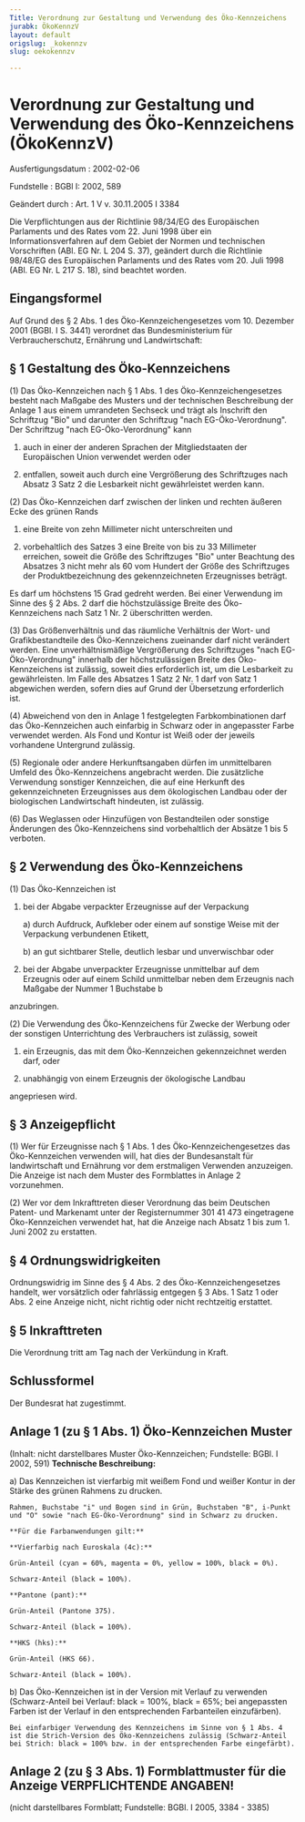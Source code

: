 ```yaml
---
Title: Verordnung zur Gestaltung und Verwendung des Öko-Kennzeichens
jurabk: ÖkoKennzV
layout: default
origslug: _kokennzv
slug: oekokennzv

---
```


# Verordnung zur Gestaltung und Verwendung des Öko-Kennzeichens (ÖkoKennzV)

Ausfertigungsdatum
:   2002-02-06

Fundstelle
:   BGBl I: 2002, 589

Geändert durch
:   Art. 1 V v. 30.11.2005 I 3384

Die Verpflichtungen aus der Richtlinie 98/34/EG des Europäischen
Parlaments und des Rates vom 22. Juni 1998 über ein
Informationsverfahren auf dem Gebiet der Normen und technischen
Vorschriften (ABl. EG Nr. L 204 S. 37), geändert durch die Richtlinie
98/48/EG des Europäischen Parlaments und des Rates vom 20. Juli 1998
(ABl. EG Nr. L 217 S. 18), sind beachtet worden.

## Eingangsformel

Auf Grund des § 2 Abs. 1 des Öko-Kennzeichengesetzes vom 10. Dezember
2001 (BGBl. I S. 3441) verordnet das Bundesministerium für
Verbraucherschutz, Ernährung und Landwirtschaft:

## § 1 Gestaltung des Öko-Kennzeichens

(1) Das Öko-Kennzeichen nach § 1 Abs. 1 des Öko-Kennzeichengesetzes
besteht nach Maßgabe des Musters und der technischen Beschreibung der
Anlage 1 aus einem umrandeten Sechseck und trägt als Inschrift den
Schriftzug "Bio" und darunter den Schriftzug "nach EG-Öko-Verordnung".
Der Schriftzug "nach EG-Öko-Verordnung" kann

1.  auch in einer der anderen Sprachen der Mitgliedstaaten der
    Europäischen Union verwendet werden oder


2.  entfallen, soweit auch durch eine Vergrößerung des Schriftzuges nach
    Absatz 3 Satz 2 die Lesbarkeit nicht gewährleistet werden kann.




(2) Das Öko-Kennzeichen darf zwischen der linken und rechten äußeren
Ecke des grünen Rands

1.  eine Breite von zehn Millimeter nicht unterschreiten und


2.  vorbehaltlich des Satzes 3 eine Breite von bis zu 33 Millimeter
    erreichen, soweit die Größe des Schriftzuges "Bio" unter Beachtung des
    Absatzes 3 nicht mehr als 60 vom Hundert der Größe des Schriftzuges
    der Produktbezeichnung des gekennzeichneten Erzeugnisses beträgt.



Es darf um höchstens 15 Grad gedreht werden. Bei einer Verwendung im
Sinne des § 2 Abs. 2 darf die höchstzulässige Breite des Öko-
Kennzeichens nach Satz 1 Nr. 2 überschritten werden.

(3) Das Größenverhältnis und das räumliche Verhältnis der Wort- und
Grafikbestandteile des Öko-Kennzeichens zueinander darf nicht
verändert werden. Eine unverhältnismäßige Vergrößerung des
Schriftzuges "nach EG-Öko-Verordnung" innerhalb der höchstzulässigen
Breite des Öko-Kennzeichens ist zulässig, soweit dies erforderlich
ist, um die Lesbarkeit zu gewährleisten. Im Falle des Absatzes 1 Satz
2 Nr. 1 darf von Satz 1 abgewichen werden, sofern dies auf Grund der
Übersetzung erforderlich ist.

(4) Abweichend von den in Anlage 1 festgelegten Farbkombinationen darf
das Öko-Kennzeichen auch einfarbig in Schwarz oder in angepasster
Farbe verwendet werden. Als Fond und Kontur ist Weiß oder der jeweils
vorhandene Untergrund zulässig.

(5) Regionale oder andere Herkunftsangaben dürfen im unmittelbaren
Umfeld des Öko-Kennzeichens angebracht werden. Die zusätzliche
Verwendung sonstiger Kennzeichen, die auf eine Herkunft des
gekennzeichneten Erzeugnisses aus dem ökologischen Landbau oder der
biologischen Landwirtschaft hindeuten, ist zulässig.

(6) Das Weglassen oder Hinzufügen von Bestandteilen oder sonstige
Änderungen des Öko-Kennzeichens sind vorbehaltlich der Absätze 1 bis 5
verboten.

## § 2 Verwendung des Öko-Kennzeichens

(1) Das Öko-Kennzeichen ist

1.  bei der Abgabe verpackter Erzeugnisse auf der Verpackung

    a)  durch Aufdruck, Aufkleber oder einem auf sonstige Weise mit der
        Verpackung verbundenen Etikett,


    b)  an gut sichtbarer Stelle, deutlich lesbar und unverwischbar oder





2.  bei der Abgabe unverpackter Erzeugnisse unmittelbar auf dem Erzeugnis
    oder auf einem Schild unmittelbar neben dem Erzeugnis nach Maßgabe der
    Nummer 1 Buchstabe b



anzubringen.

(2) Die Verwendung des Öko-Kennzeichens für Zwecke der Werbung oder
der sonstigen Unterrichtung des Verbrauchers ist zulässig, soweit

1.  ein Erzeugnis, das mit dem Öko-Kennzeichen gekennzeichnet werden darf,
    oder


2.  unabhängig von einem Erzeugnis der ökologische Landbau



angepriesen wird.

## § 3 Anzeigepflicht

(1) Wer für Erzeugnisse nach § 1 Abs. 1 des Öko-Kennzeichengesetzes
das Öko-Kennzeichen verwenden will, hat dies der Bundesanstalt für
landwirtschaft und Ernährung vor dem erstmaligen Verwenden anzuzeigen.
Die Anzeige ist nach dem Muster des Formblattes in Anlage 2
vorzunehmen.

(2) Wer vor dem Inkrafttreten dieser Verordnung das beim Deutschen
Patent- und Markenamt unter der Registernummer 301 41 473 eingetragene
Öko-Kennzeichen verwendet hat, hat die Anzeige nach Absatz 1 bis zum
1\. Juni 2002 zu erstatten.

## § 4 Ordnungswidrigkeiten

Ordnungswidrig im Sinne des § 4 Abs. 2 des Öko-Kennzeichengesetzes
handelt, wer vorsätzlich oder fahrlässig entgegen § 3 Abs. 1 Satz 1
oder Abs. 2 eine Anzeige nicht, nicht richtig oder nicht rechtzeitig
erstattet.

## § 5 Inkrafttreten

Die Verordnung tritt am Tag nach der Verkündung in Kraft.

## Schlussformel

Der Bundesrat hat zugestimmt.

## Anlage 1 (zu § 1 Abs. 1) Öko-Kennzeichen Muster

(Inhalt: nicht darstellbares Muster Öko-Kennzeichen;
Fundstelle: BGBl. I 2002, 591)
**Technische Beschreibung:**

a)  Das Kennzeichen ist vierfarbig mit weißem Fond und weißer Kontur in
    der Stärke des grünen Rahmens zu drucken.

    Rahmen, Buchstabe "i" und Bogen sind in Grün, Buchstaben "B", i-Punkt
    und "O" sowie "nach EG-Öko-Verordnung" sind in Schwarz zu drucken.

    **Für die Farbanwendungen gilt:**

    **Vierfarbig nach Euroskala (4c):**

    Grün-Anteil (cyan = 60%, magenta = 0%, yellow = 100%, black = 0%).

    Schwarz-Anteil (black = 100%).

    **Pantone (pant):**

    Grün-Anteil (Pantone 375).

    Schwarz-Anteil (black = 100%).

    **HKS (hks):**

    Grün-Anteil (HKS 66).

    Schwarz-Anteil (black = 100%).


b)  Das Öko-Kennzeichen ist in der Version mit Verlauf zu verwenden
    (Schwarz-Anteil bei Verlauf: black = 100%, black = 65%; bei
    angepassten Farben ist der Verlauf in den entsprechenden Farbanteilen
    einzufärben).

    Bei einfarbiger Verwendung des Kennzeichens im Sinne von § 1 Abs. 4
    ist die Strich-Version des Öko-Kennzeichens zulässig (Schwarz-Anteil
    bei Strich: black = 100% bzw. in der entsprechenden Farbe eingefärbt).

## Anlage 2 (zu § 3 Abs. 1) Formblattmuster für die Anzeige VERPFLICHTENDE ANGABEN!

(nicht darstellbares Formblatt;
Fundstelle: BGBl. I 2005, 3384 - 3385)


